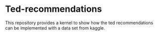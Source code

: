 # Ted-recommendations
This repository provides a kernel to show how the ted recommendations can be implemented with a data set from kaggle. 
